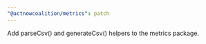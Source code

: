 ```yaml
---
"@actnowcoalition/metrics": patch
---
```


Add parseCsv() and generateCsv() helpers to the metrics package.
